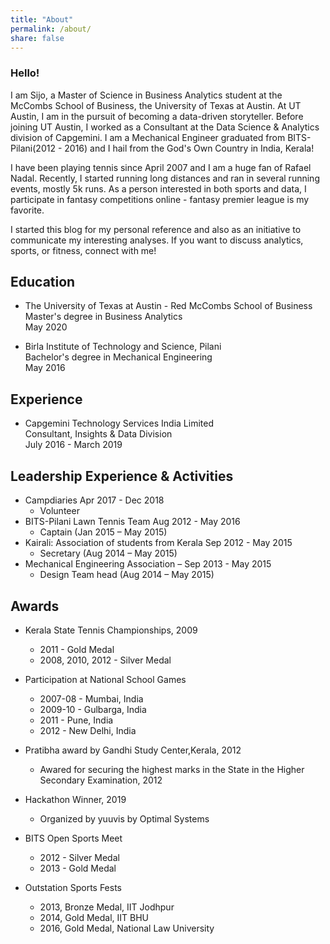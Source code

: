 ```yaml
---
title: "About"
permalink: /about/
share: false
---
```


### Hello! 

I am Sijo, a Master of Science in Business Analytics student at the McCombs School of Business, the University of Texas at Austin. 
At UT Austin, I am in the pursuit of becoming a data-driven storyteller. Before joining UT Austin, I worked as a Consultant at the Data Science & 
Analytics division of Capgemini. I am a Mechanical Engineer graduated from BITS-Pilani(2012 - 2016) and I hail from the God's Own Country in India, Kerala!  

I have been playing tennis since April 2007 and I am a huge fan of Rafael Nadal. Recently, I started running long distances and ran in several 
running events, mostly 5k runs. As a person interested in both sports and data, I participate in fantasy competitions online - fantasy premier league 
is my favorite. 

I started this blog for my personal reference and also as an initiative to communicate my interesting analyses. If you want to discuss analytics, 
sports, or fitness, connect with me! 

## Education

- The University of Texas at Austin - Red McCombs School of Business <br />
Master's degree in Business Analytics <br />
May 2020 <br />

- Birla Institute of Technology and Science, Pilani <br />
Bachelor's degree in Mechanical Engineering <br />
May 2016 <br />

## Experience

- Capgemini Technology Services India Limited <br />
Consultant, Insights & Data Division <br />
July 2016 - March 2019 <br />


## Leadership Experience & Activities

- Campdiaries Apr 2017 - Dec 2018
	* Volunteer 
- BITS-Pilani Lawn Tennis Team Aug 2012 - May 2016
	* Captain (Jan 2015 – May 2015) 
-  Kairali: Association of students from Kerala  Sep 2012 - May 2015
	* Secretary (Aug 2014 – May 2015)
-  Mechanical Engineering Association – Sep 2013 - May 2015
	* Design Team head (Aug 2014 – May 2015) 


## Awards

- Kerala State Tennis Championships, 2009 <br />
	* 2011 - Gold Medal <br />
	* 2008, 2010, 2012 - Silver Medal <br />


- Participation at National School Games<br />
	* 2007-08 - Mumbai, India <br />
	* 2009-10 - Gulbarga, India <br />
	* 2011 - Pune, India <br />
	* 2012 - New Delhi, India <br />

- Pratibha award by Gandhi Study Center,Kerala, 2012  <br />
	* Awared for securing the highest marks in the State in the Higher Secondary Examination, 2012 <br />

- Hackathon Winner, 2019
	* Organized by yuuvis by Optimal Systems 
	
- BITS Open Sports Meet 
	* 2012 - Silver Medal 
	* 2013 - Gold Medal 

- Outstation Sports Fests
	* 2013, Bronze Medal, IIT Jodhpur 
	* 2014, Gold Medal, IIT BHU
	* 2016, Gold Medal, National Law University 



